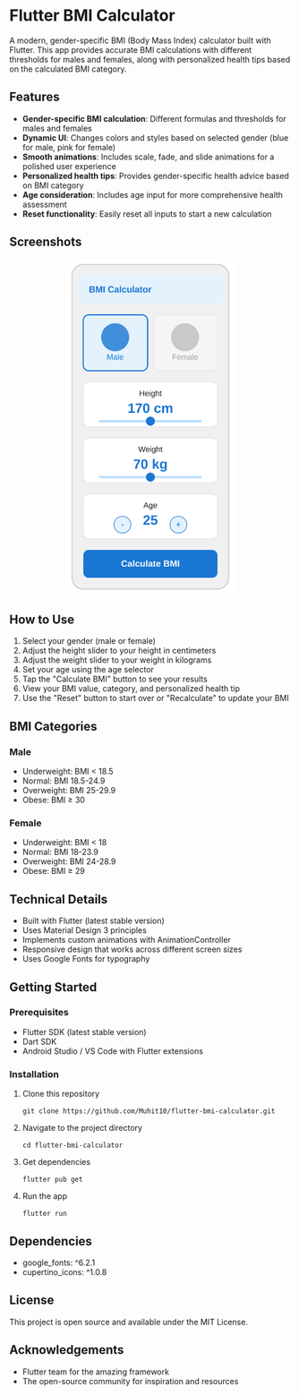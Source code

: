 # Flutter BMI Calculator

A modern, gender-specific BMI (Body Mass Index) calculator built with Flutter. This app provides accurate BMI calculations with different thresholds for males and females, along with personalized health tips based on the calculated BMI category.

## Features

- **Gender-specific BMI calculation**: Different formulas and thresholds for males and females
- **Dynamic UI**: Changes colors and styles based on selected gender (blue for male, pink for female)
- **Smooth animations**: Includes scale, fade, and slide animations for a polished user experience
- **Personalized health tips**: Provides gender-specific health advice based on BMI category
- **Age consideration**: Includes age input for more comprehensive health assessment
- **Reset functionality**: Easily reset all inputs to start a new calculation

## Screenshots

<p align="center">
  <img src="screenshots/app_screenshot.svg" alt="BMI Calculator App Screenshot" width="300">
</p>

## How to Use

1. Select your gender (male or female)
2. Adjust the height slider to your height in centimeters
3. Adjust the weight slider to your weight in kilograms
4. Set your age using the age selector
5. Tap the "Calculate BMI" button to see your results
6. View your BMI value, category, and personalized health tip
7. Use the "Reset" button to start over or "Recalculate" to update your BMI

## BMI Categories

### Male
- Underweight: BMI < 18.5
- Normal: BMI 18.5-24.9
- Overweight: BMI 25-29.9
- Obese: BMI ≥ 30

### Female
- Underweight: BMI < 18
- Normal: BMI 18-23.9
- Overweight: BMI 24-28.9
- Obese: BMI ≥ 29

## Technical Details

- Built with Flutter (latest stable version)
- Uses Material Design 3 principles
- Implements custom animations with AnimationController
- Responsive design that works across different screen sizes
- Uses Google Fonts for typography

## Getting Started

### Prerequisites
- Flutter SDK (latest stable version)
- Dart SDK
- Android Studio / VS Code with Flutter extensions

### Installation

1. Clone this repository
   ```
   git clone https://github.com/Muhit10/flutter-bmi-calculator.git
   ```

2. Navigate to the project directory
   ```
   cd flutter-bmi-calculator
   ```

3. Get dependencies
   ```
   flutter pub get
   ```

4. Run the app
   ```
   flutter run
   ```

## Dependencies

- google_fonts: ^6.2.1
- cupertino_icons: ^1.0.8

## License

This project is open source and available under the MIT License.

## Acknowledgements

- Flutter team for the amazing framework
- The open-source community for inspiration and resources